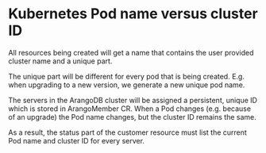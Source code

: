 # Kubernetes Pod name versus cluster ID

All resources being created will get a name that contains
the user provided cluster name and a unique part.

The unique part will be different for every pod that
is being created.
E.g. when upgrading to a new version, we generate a new
unique pod name.

The servers in the ArangoDB cluster will be assigned
a persistent, unique ID which is stored in ArangoMember CR.
When a Pod changes (e.g. because of an upgrade) the
Pod name changes, but the cluster ID remains the same.

As a result, the status part of the customer resource
must list the current Pod name and cluster ID for
every server.
